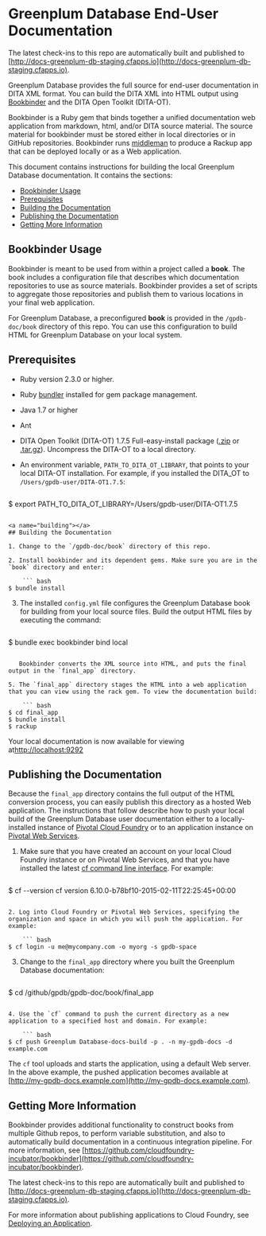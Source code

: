 # Greenplum Database End-User Documentation

The latest check-ins to this repo are automatically built and published to [http://docs-greenplum-db-staging.cfapps.io](http://docs-greenplum-db-staging.cfapps.io).

Greenplum Database provides the full source for end-user documentation in DITA XML format. You can build the DITA XML into HTML output using [Bookbinder](https://github.com/cloudfoundry-incubator/bookbinder) and the DITA Open Toolkit (DITA-OT).  

Bookbinder is a Ruby gem that binds together a unified documentation web application from markdown, html, and/or DITA source material. The source material for bookbinder must be stored either in local directories or in GitHub repositories. Bookbinder runs [middleman](http://middlemanapp.com/) to produce a Rackup app that can be deployed locally or as a Web application.

This document contains instructions for building the local Greenplum Database documentation. It contains the sections:

* [Bookbinder Usage](#usage)
* [Prerequisites](#prereq)
* [Building the Documentation](#building)
* [Publishing the Documentation](#publishing)
* [Getting More Information](#moreinfo)

<a name="usage"></a>
## Bookbinder Usage

Bookbinder is meant to be used from within a project called a **book**. The book includes a configuration file that describes which documentation repositories to use as source materials. Bookbinder provides a set of scripts to aggregate those repositories and publish them to various locations in your final web application.

For Greenplum Database, a preconfigured **book** is provided in the `/gpdb-doc/book` directory of this repo.  You can use this configuration to build HTML for Greenplum Database on your local system.

<a name="prereq"></a>
## Prerequisites

* Ruby version 2.3.0 or higher.
* Ruby [bundler](http://bundler.io/) installed for gem package management.
* Java 1.7 or higher
* Ant
* DITA Open Toolkit (DITA-OT) 1.7.5 Full-easy-install package ([.zip](https://sourceforge.net/projects/dita-ot/files/DITA-OT%20Stable%20Release/DITA%20Open%20Toolkit%201.7/DITA-OT1.7.5_full_easy_install_bin.zip/download) or [.tar.gz](https://sourceforge.net/projects/dita-ot/files/DITA-OT%20Stable%20Release/DITA%20Open%20Toolkit%201.7/DITA-OT1.7.5_full_easy_install_bin.tar.gz/download)). Uncompress the DITA-OT to a local directory.
* An environment variable, `PATH_TO_DITA_OT_LIBRARY`, that points to your local DITA-OT installation. For example, if you installed the DITA_OT to `/Users/gpdb-user/DITA-OT1.7.5`:

    ``` bash
$ export PATH_TO_DITA_OT_LIBRARY=/Users/gpdb-user/DITA-OT1.7.5
```

<a name="building"></a>
## Building the Documentation

1. Change to the `/gpdb-doc/book` directory of this repo.

2. Install bookbinder and its dependent gems. Make sure you are in the `book` directory and enter:

    ``` bash
$ bundle install
```

3. The installed `config.yml` file configures the Greenplum Database book for building from your local source files.  Build the output HTML files by executing the command:

    ``` bash
$ bundle exec bookbinder bind local
```

   Bookbinder converts the XML source into HTML, and puts the final output in the `final_app` directory.
  
5. The `final_app` directory stages the HTML into a web application that you can view using the rack gem. To view the documentation build:

    ``` bash
$ cd final_app
$ bundle install
$ rackup
```

   Your local documentation is now available for viewing at[http://localhost:9292](http://localhost:9292)

<a name="publishing"></a>
## Publishing the Documentation
Because the `final_app` directory contains the full output of the HTML conversion process, you can easily publish this directory as a hosted Web application. The instructions that follow describe how to push your local build of the Greenplum Database user documentation either to a locally-installed instance of [Pivotal Cloud Foundry](http://cloudfoundry.org/index.html) or to an application instance on [Pivotal Web Services](https://run.pivotal.io/).  

1. Make sure that you have created an account on your local Cloud Foundry instance or on Pivotal Web Services, and that you have installed the latest [cf command line interface](http://docs.cloudfoundry.org/devguide/installcf/). For example:

    ``` bash
$ cf --version
cf version 6.10.0-b78bf10-2015-02-11T22:25:45+00:00
```

2. Log into Cloud Foundry or Pivotal Web Services, specifying the organization and space in which you will push the application. For example:

    ``` bash
$ cf login -u me@mycompany.com -o myorg -s gpdb-space
```

3. Change to the `final_app` directory where you built the Greenplum Database documentation:

    ``` bash
$ cd /github/gpdb/gpdb-doc/book/final_app
```
        
4. Use the `cf` command to push the current directory as a new application to a specified host and domain. For example:

    ``` bash
$ cf push Greenplum Database-docs-build -p . -n my-gpdb-docs -d example.com 
```

  The `cf` tool uploads and starts the application, using a default Web server. In the above example, the pushed application becomes available at [http://my-gpdb-docs.example.com](http://my-gpdb-docs.example.com).

<a name="moreinfo"></a>  
## Getting More Information

Bookbinder provides additional functionality to construct books from multiple Github repos, to perform variable substitution, and also to automatically build documentation in a continuous integration pipeline.  For more information, see [https://github.com/cloudfoundry-incubator/bookbinder](https://github.com/cloudfoundry-incubator/bookbinder).

The latest check-ins to this repo are automatically built and published to [http://docs-greenplum-db-staging.cfapps.io](http://docs-greenplum-db-staging.cfapps.io).

For more information about publishing applications to Cloud Foundry, see [Deploying an Application](http://docs.pivotal.io/pivotalcf/devguide/deploy-apps/deploy-app.html).
